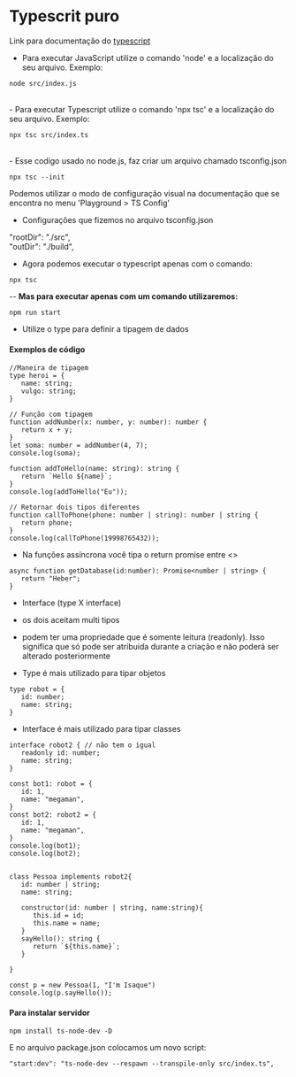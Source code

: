 # Typescrit puro

Link para documentação do [typescript](https://www.typescriptlang.org/)


- Para executar JavaScript utilize o comando 'node' e a localização do seu arquivo. Exemplo:

```
node src/index.js
```
<br>
- Para executar Typescript utilize o comando 'npx tsc' e a localização do seu arquivo. Exemplo:

```
npx tsc src/index.ts
```
<br>
- Esse codigo usado no node.js, faz criar um arquivo chamado tsconfig.json

```
npx tsc --init
```
Podemos utilizar o modo de configuração visual na documentação que se encontra no menu 'Playground > TS Config'
<br>
- Configurações que fizemos no arquivo tsconfig.json

"rootDir": "./src",      
"outDir": "./build", 

- Agora podemos executar o typescript apenas com o comando:

```
npx tsc
```

-- **Mas para executar apenas com um comando utilizaremos:**

```
npm run start
```

- Utilize o type para definir a tipagem de dados

#### Exemplos de código
```
//Maneira de tipagem
type heroi = {
   name: string;
   vulgo: string;
}

// Função com tipagem
function addNumber(x: number, y: number): number {
   return x + y;
}
let soma: number = addNumber(4, 7);
console.log(soma);

function addToHello(name: string): string {
   return `Hello ${name}`;
}
console.log(addToHello("Eu"));
 
// Retornar dois tipos diferentes
function callToPhone(phone: number | string): number | string {
   return phone;
}
console.log(callToPhone(19998765432));
 ```

- Na funções assíncrona você tipa o return promise entre <>

```
async function getDatabase(id:number): Promise<number | string> {
   return "Heber";
}
```

- Interface (type X interface)
 - os dois aceitam multi tipos
 - podem ter uma propriedade que é somente leitura (readonly). Isso significa que só pode ser atribuida durante a criação e não poderá ser alterado posteriormente

- Type é mais utilizado para tipar objetos 

```
type robot = {
   id: number;
   name: string;
}
```
- Interface é mais utilizado para tipar classes

```
interface robot2 { // não tem o igual
   readonly id: number;
   name: string;
}
 
const bot1: robot = {
   id: 1,
   name: "megaman",
}
const bot2: robot2 = {
   id: 1,
   name: "megaman",
}
console.log(bot1);
console.log(bot2);


class Pessoa implements robot2{
   id: number | string;
   name: string;

   constructor(id: number | string, name:string){
      this.id = id;
      this.name = name;
   }
   sayHello(): string {
      return `${this.name}`;
   }

}

const p = new Pessoa(1, "I'm Isaque")
console.log(p.sayHello());

```

#### Para instalar servidor 
```
npm install ts-node-dev -D
```
E no arquivo package.json colocamos um novo script:
```
"start:dev": "ts-node-dev --respawn --transpile-only src/index.ts",
```

